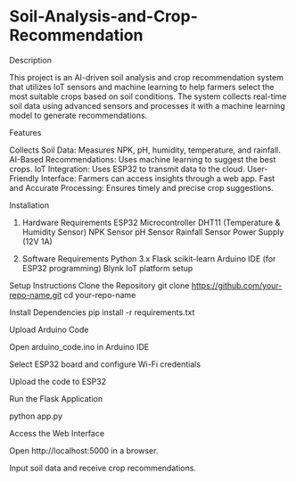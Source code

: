 # Soil-Analysis-and-Crop-Recommendation
Description

This project is an AI-driven soil analysis and crop recommendation system that utilizes IoT sensors and machine learning to help farmers select the most suitable crops based on soil conditions. The system collects real-time soil data using advanced sensors and processes it with a machine learning model to generate recommendations.

Features

Collects Soil Data: Measures NPK, pH, humidity, temperature, and rainfall.
AI-Based Recommendations: Uses machine learning to suggest the best crops.
IoT Integration: Uses ESP32 to transmit data to the cloud.
User-Friendly Interface: Farmers can access insights through a web app.
Fast and Accurate Processing: Ensures timely and precise crop suggestions.

Installation
1. Hardware Requirements
ESP32 Microcontroller
DHT11 (Temperature & Humidity Sensor)
NPK Sensor
pH Sensor
Rainfall Sensor
Power Supply (12V 1A)

2. Software Requirements
Python 3.x
Flask
scikit-learn
Arduino IDE (for ESP32 programming)
Blynk IoT platform setup


Setup Instructions
Clone the Repository
git clone https://github.com/your-repo-name.git
cd your-repo-name

Install Dependencies
pip install -r requirements.txt

Upload Arduino Code

Open arduino_code.ino in Arduino IDE

Select ESP32 board and configure Wi-Fi credentials

Upload the code to ESP32

Run the Flask Application

python app.py

Access the Web Interface

Open http://localhost:5000 in a browser.

Input soil data and receive crop recommendations.
